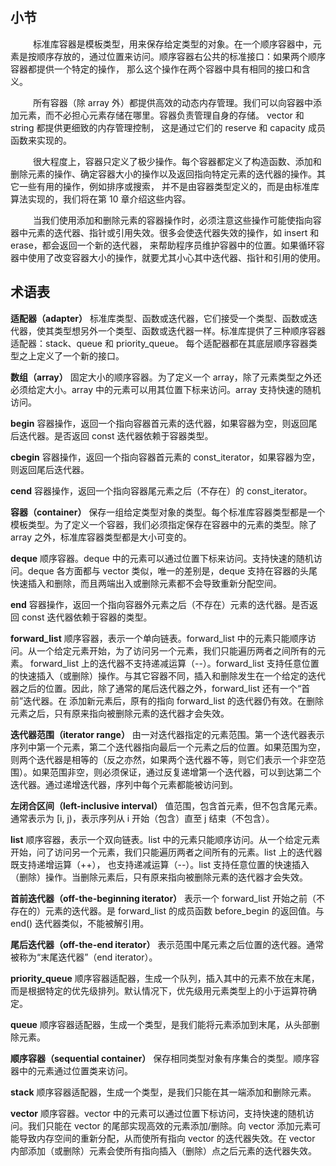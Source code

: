 ## 小节 

&emsp; &emsp; 标准库容器是模板类型，用来保存给定类型的对象。在一个顺序容器中，元素是按顺序存放的，通过位置来访问。顺序容器右公共的标准接口：如果两个顺序容器都提供一个特定的操作，
那么这个操作在两个容器中具有相同的接口和含义。   

&emsp; &emsp; 所有容器（除 array 外）都提供高效的动态内存管理。我们可以向容器中添加元素，而不必担心元素存储在哪里。容器负责管理自身的存储。 vector 和 string 都提供更细致的内存管理控制，
这是通过它们的 reserve 和 capacity 成员函数来实现的。   

&emsp; &emsp; 很大程度上，容器只定义了极少操作。每个容器都定义了构造函数、添加和删除元素的操作、确定容器大小的操作以及返回指向特定元素的迭代器的操作。其它一些有用的操作，例如排序或搜索，
并不是由容器类型定义的，而是由标准库算法实现的，我们将在第 10 章介绍这些内容。   

&emsp; &emsp; 当我们使用添加和删除元素的容器操作时，必须注意这些操作可能使指向容器中元素的迭代器、指针或引用失效。很多会使迭代器失效的操作，如 insert 和 erase，都会返回一个新的迭代器，
来帮助程序员维护容器中的位置。如果循环容器中使用了改变容器大小的操作，就要尤其小心其中迭代器、指针和引用的使用。   

## 术语表

**适配器（adapter）** 标准库类型、函数或迭代器，它们接受一个类型、函数或迭代器，使其类型想另外一个类型、函数或迭代器一样。标准库提供了三种顺序容器适配器：stack、queue 和 priority_queue。
每个适配器都在其底层顺序容器类型之上定义了一个新的接口。   

**数组（array）** 固定大小的顺序容器。为了定义一个 array，除了元素类型之外还必须给定大小。array 中的元素可以用其位置下标来访问。array 支持快速的随机访问。   

**begin** 容器操作，返回一个指向容器首元素的迭代器，如果容器为空，则返回尾后迭代器。是否返回 const 迭代器依赖于容器类型。   

**cbegin** 容器操作，返回一个指向容器首元素的 const_iterator，如果容器为空，则返回尾后迭代器。   

**cend** 容器操作，返回一个指向容器尾元素之后（不存在）的 const_iterator。   

**容器（container）** 保存一组给定类型对象的类型。每个标准库容器类型都是一个模板类型。为了定义一个容器，我们必须指定保存在容器中的元素的类型。除了 array 之外，标准库容器类型都是大小可变的。  

**deque** 顺序容器。deque 中的元素可以通过位置下标来访问。支持快速的随机访问。deque 各方面都与 vector 类似，唯一的差别是，deque 支持在容器的头尾快速插入和删除，而且两端出入或删除元素都不会导致重新分配空间。   

**end** 容器操作，返回一个指向容器外元素之后（不存在）元素的迭代器。是否返回 const 迭代器依赖于容器的类型。   

**forward_list** 顺序容器，表示一个单向链表。forward_list 中的元素只能顺序访问。从一个给定元素开始，为了访问另一个元素，我们只能遍历两者之间所有的元素。 forward_list 上的迭代器不支持递减运算（--）。forward_list 支持任意位置的快速插入（或删除）操作。与其它容器不同，插入和删除发生在一个给定的迭代器之后的位置。因此，除了通常的尾后迭代器之外，forward_list 还有一个“首前”迭代器。在
添加新元素后，原有的指向 forward_list 的迭代器仍有效。在删除元素之后，只有原来指向被删除元素的迭代器才会失效。   

**迭代器范围（iterator range）** 由一对迭代器指定的元素范围。第一个迭代器表示序列中第一个元素，第二个迭代器指向最后一个元素之后的位置。如果范围为空，则两个迭代器是相等的（反之亦然，如果两个迭代器不等，则它们表示一个非空范围）。如果范围非空，则必须保证，通过反复递增第一个迭代器，可以到达第二个迭代器。通过递增迭代器，序列中每个元素都能被访问到。   


**左闭合区间（left-inclusive interval）** 值范围，包含首元素，但不包含尾元素。通常表示为 [i, j)，表示序列从 i 开始（包含）直至 j 结束（不包含）。   

**list** 顺序容器，表示一个双向链表。list 中的元素只能顺序访问。从一个给定元素开始，问了访问另一个元素，我们只能遍历两者之间所有的元素。list 上的迭代器既支持递增运算（++），
也支持递减运算（--）。list 支持任意位置的快速插入（删除）操作。当删除元素后，只有原来指向被删除元素的迭代器才会失效。   

**首前迭代器（off-the-beginning iterator）** 表示一个 forward_list 开始之前（不存在的）元素的迭代器。是 forward_list 的成员函数 before_begin 的返回值。与 end() 迭代器类似，不能被解引用。   

**尾后迭代器（off-the-end iterator）** 表示范围中尾元素之后位置的迭代器。通常被称为“末尾迭代器”（end iterator）。   

**priority_queue** 顺序容器适配器，生成一个队列，插入其中的元素不放在末尾，而是根据特定的优先级排列。默认情况下，优先级用元素类型上的小于运算符确定。   

**queue** 顺序容器适配器，生成一个类型，是我们能将元素添加到末尾，从头部删除元素。   

**顺序容器（sequential container）** 保存相同类型对象有序集合的类型。顺序容器中的元素通过位置类来访问。   

**stack** 顺序容器适配器，生成一个类型，是我们只能在其一端添加和删除元素。   

**vector** 顺序容器。vector 中的元素可以通过位置下标访问，支持快速的随机访问。我们只能在 vector 的尾部实现高效的元素添加/删除。向 vector 添加元素可能导致内存空间的重新分配，从而使所有指向 vector 
的迭代器失效。在 vector 内部添加（或删除）元素会使所有指向插入（删除）点之后元素的迭代器失效。  
